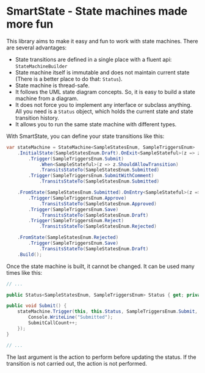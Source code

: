 # SmartState - State machines made more fun

This library aims to make it easy and fun to work with state machines. There are several advantages:

* State transitions are defined in a single place with a fluent api: `StateMachineBuilder`
* State machine itself is immutable and does not maintain current state (There is a better place to do that: `Status`).
* State machine is thread-safe.
* It follows the UML state diagram concepts. So, it is easy to build a state machine from a diagram.
* It does not force you to implement any interface or subclass anything. All you need is a `Status` object, which holds the current state and state transition history. 
* It allows you to run the same state machine with different types.

With SmartState, you can define your state transitions like this:

```csharp
var stateMachine = StateMachine<SampleStatesEnum, SampleTriggersEnum>
    .InitialState(SampleStatesEnum.Draft).OnExit<SampleStateful>(z => z.ExitActionCalled = true)
        .Trigger(SampleTriggersEnum.Submit)
            .When<SampleStateful>(z => z.ShouldAllowTransition)
            .TransitsStateTo(SampleStatesEnum.Submitted)
        .Trigger(SampleTriggersEnum.SubmitWithComment)
            .TransitsStateTo(SampleStatesEnum.Submitted)

    .FromState(SampleStatesEnum.Submitted).OnEntry<SampleStateful>(z => z.EntryActionCalled = true)
        .Trigger(SampleTriggersEnum.Approve)
            .TransitsStateTo(SampleStatesEnum.Approved)
        .Trigger(SampleTriggersEnum.Save)
            .TransitsStateTo(SampleStatesEnum.Draft)
        .Trigger(SampleTriggersEnum.Reject)
            .TransitsStateTo(SampleStatesEnum.Rejected)

    .FromState(SampleStatesEnum.Rejected)
        .Trigger(SampleTriggersEnum.Save)
            .TransitsStateTo(SampleStatesEnum.Draft)
    .Build();
```

Once the state machine is built, it cannot be changed. It can be used many times like this:

```csharp
// ...

public Status<SampleStatesEnum, SampleTriggersEnum> Status { get; private set; }

public void Submit() {
    stateMachine.Trigger(this, this.Status, SampleTriggersEnum.Submit, () => {
        Console.WriteLine("Submitted");
        SubmitCallCount++;
    });
}

// ...
```

The last argument is the action to perform before updating the status. If the transition is not carried out, the action is not performed.
